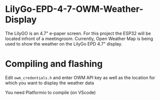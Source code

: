 # LilyGo-EPD-4-7-OWM-Weather-Display
The LilyGO is an 4.7" e-paper screen. For this project the ESP32 will be located infront of a meetingroom.
Currently, Open Weather Map is being used to show the weather on the LilyGo EPD 4.7" display.



# Compiling and flashing

Edit `owm_credentials.h` and enter OWM API key as well as the location for which you want to display the weather data

You need Platformio to compile (on VScode)